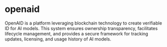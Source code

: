 # openaid
OpenAID is a platform leveraging blockchain technology to create verifiable ID for AI models. This system ensures ownership transparency, facilitates lifecycle management, and provides a secure framework for tracking updates, licensing, and usage history of AI models.
